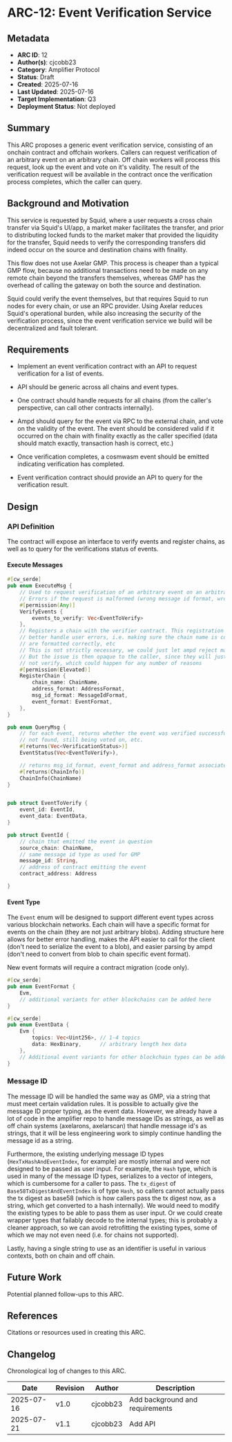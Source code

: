 # ARC-12: Event Verification Service

## Metadata

- **ARC ID**: 12
- **Author(s)**: cjcobb23
- **Category**: Amplifier Protocol
- **Status**: Draft
- **Created**: 2025-07-16
- **Last Updated**: 2025-07-16
- **Target Implementation**: Q3
- **Deployment Status**: Not deployed

## Summary

This ARC proposes a generic event verification service, consisting of an onchain contract and
offchain workers. Callers can request verification of an arbitrary event on an arbitrary chain.
Off chain workers will process this request, look up the event and vote on it's validity. The
result of the verification request will be available in the contract once the verification 
process completes, which the caller can query.

## Background and Motivation

This service is requested by Squid, where a user requests a cross chain transfer via Squid's UI/app,
a market maker facilitates the transfer, and prior to distributing locked funds to the market maker 
that provided the liquidity for the transfer, Squid needs to verify the corresponding transfers did 
indeed occur on the source and destination chains with finality.

This flow does not use Axelar GMP. This process is cheaper than a typical GMP flow, because no 
additional transactions need to be made on any remote chain beyond the transfers themselves, 
whereas GMP has the overhead of calling the gateway on both the source and destination.

Squid could verify the event themselves, but that requires Squid to run nodes for every chain, or
use an RPC provider. Using Axelar reduces Squid's operational burden, while also increasing the
security of the verification process, since the event verification service we build will be
decentralized and fault tolerant.

## Requirements

- Implement an event verification contract with an API to request verification for a list of events.

- API should be generic across all chains and event types.

- One contract should handle requests for all chains (from the caller's perspective, can call other contracts internally).

- Ampd should query for the event via RPC to the external chain, and vote on the validity of the event. The event should be considered valid if it occurred on the chain with finality exactly as the caller specified (data should match exactly, transaction hash is correct, etc.)

- Once verification completes, a cosmwasm event should be emitted indicating verification has completed.

- Event verification contract should provide an API to query for the verification result.

## Design

### API Definition

The contract will expose an interface to verify events and register chains, as well as to query
for the verifications status of events.

#### Execute Messages

```rust
#[cw_serde]
pub enum ExecuteMsg {
    // Used to request verification of an arbitrary event on an arbitrary chain
    // Errors if the request is malformed (wrong message id format, wrong address format, wrong event format, unsupported chain)
    #[permission(Any)]
    VerifyEvents {
        events_to_verify: Vec<EventToVerify>
    },
    // Registers a chain with the verifier contract. This registration process is mainly to
    // better handle user errors, i.e. making sure the chain name is correct, all of the params
    // are formatted correctly, etc
    // This is not strictly necessary, we could just let ampd reject malformed user requests.
    // But the issue is then opaque to the caller, since they will just see that the event did
    // not verify, which could happen for any number of reasons
    #[permission(Elevated)]
    RegisterChain {
        chain_name: ChainName,
        address_format: AddressFormat,
        msg_id_format: MessageIdFormat,
        event_format: EventFormat,
    },
}

pub enum QueryMsg {
    // for each event, returns whether the event was verified successfully,
    // not found, still being voted on, etc.
    #[returns(Vec<VerificationStatus>)]
    EventStatus(Vec<EventToVerify>),

    // returns msg_id_format, event_format and address_format associated with the chain
    #[returns(ChainInfo)]
    ChainInfo(ChainName)
}


pub struct EventToVerify {
    event_id: EventId,
    event_data: EventData,
}

pub struct EventId {
    // chain that emitted the event in question
    source_chain: ChainName,
    // same message id type as used for GMP
    message_id: String,
    // address of contract emitting the event
    contract_address: Address

}

```

#### Event Type

The `Event` enum will be designed to support different event types across various blockchain networks.
Each chain will have a specific format for events on the chain (they are not just arbitrary blobs).
Adding structure here allows for better error handling, makes the API easier to call for the client
(don't need to serialize the event to a blob), and easier parsing by ampd (don't need to convert from
blob to chain specific event format).


New event formats will require a contract migration (code only).

```rust
#[cw_serde]
pub enum EventFormat {
    Evm,
    // additional variants for other blockchains can be added here
}

#[cw_serde]
pub enum EventData {
    Evm {
        topics: Vec<Uint256>, // 1-4 topics
        data: HexBinary,      // arbitrary length hex data
    },
    // Additional event variants for other blockchain types can be added here
}
```

### Message ID

The message ID will be handled the same way as GMP, via a string that must meet certain validation rules.
It is possible to actually give the message ID proper typing, as the event data. However, we already have a
lot of code in the amplifier repo to handle message IDs as strings, as well as off chain systems (axelarons, axelarscan)
that handle message id's as strings, that it will be less engineering work to simply continue handling
the message id as a string.

Furthermore, the existing underlying message ID types (`HexTxHashAndEventIndex`, for example) are mostly internal and
were not designed to be passed as user input. For example, the `Hash` type, which is used in many of the message ID types, 
serializes to a vector of integers, which is cumbersome for a caller to pass. The `tx_digest` of `Base58TxDigestAndEventIndex`
is of type `Hash`, so callers cannot actually pass the tx digest as base58 (which is how callers pass the tx digest now, 
as a string, which get converted to a hash internally). We would need to modify the existing types to be able to pass them
as user input. Or we could create wrapper types that failably decode to the internal types; this is probably a cleaner approach,
so we can avoid retrofitting the existing types, some of which we may not even need (i.e. for chains not supported).

Lastly, having a single string to use as an identifier is useful in various contexts, both on chain and off chain.

## Future Work

Potential planned follow-ups to this ARC.

## References

Citations or resources used in creating this ARC.

## Changelog

Chronological log of changes to this ARC.

|  Date  | Revision  | Author |  Description  |
|--------|-----------|--------|---------------|
| 2025-07-16 | v1.0 | cjcobb23 | Add background and requirements | 
| 2025-07-21 | v1.1 | cjcobb23 | Add API | 